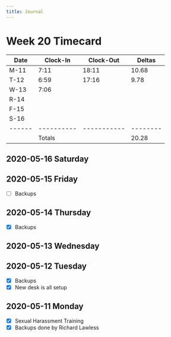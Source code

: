 ```yaml
---
title: Journal
---
```

# Week 20 Timecard

| Date | Clock-In | Clock-Out | Deltas |
|------|----------|-----------|--------|
| M-11 |  7:11    |   18:11   |  10.68 |
| T-12 |  6:59    |   17:16   |   9.78 |
| W-13 |  7:06    |           |        |
| R-14 |          |           |        |
| F-15 |          |           |        |
| S-16 |          |           |        |
|------|----------|-----------|--------|
|      | Totals   |           |  20.28 |

## 2020-05-16 Saturday
## 2020-05-15 Friday

- [ ] Backups

## 2020-05-14 Thursday

- [X] Backups

## 2020-05-13 Wednesday
## 2020-05-12 Tuesday

- [X] Backups
- [X] New desk is all setup

## 2020-05-11 Monday

- [X] Sexual Harassment Training
- [X] Backups done by Richard Lawless
